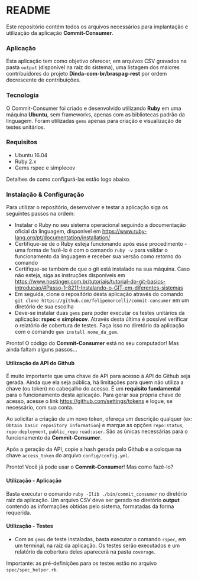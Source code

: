 # README #

Este repositório contém todos os arquivos necessários para implantação e utilização da aplicação **Commit-Consumer**.

### Aplicação ###

Esta aplicação tem como objetivo oferecer, em arquivos CSV gravados na pasta ```output``` (disponível na raíz do sistema), uma listagem dos maiores contribuidores do projeto **Dinda-com-br/braspag-rest** por ordem decrescente de contribuições.

### Tecnologia ###

O Commit-Consumer foi criado e desenvolvido utilizando **Ruby** em uma máquina **Ubuntu**, sem frameworks, apenas com as bibliotecas padrão da linguagem. Foram utilizadas `gems` apenas para criação e visualização de testes unitários.

### Requisitos ###

- Ubuntu 16.04
- Ruby 2.x
- Gems rspec e simplecov

Detalhes de como configurá-las estão logo abaixo.

### Instalação & Configuração ###

Para utilizar o repositório, desenvolver e testar a aplicação siga os seguintes passos na ordem:

- Instalar o Ruby no seu sistema operacional seguindo a documentação oficial da linguagem, disponível em https://www.ruby-lang.org/pt/documentation/installation/
- Certifique-se de o Ruby esteja funcionando após esse procedimento - uma forma de fazê-lo é com o comando `ruby -v` para validar o funcionamento da linguagem e receber sua versão como retorno do comando
- Certifique-se também de que o git está instalado na sua máquina. Caso não esteja, siga as instruções disponíveis em https://www.hostinger.com.br/tutoriais/tutorial-do-git-basics-introducao/#Passo-1-8211-Instalando-o-GIT-em-diferentes-sistemas
- Em seguida, clone o repositório desta aplicação através do comando `git clone https://github.com/felipemorcelli/commit-consumer` em um diretório de sua escolha
- Deve-se instalar duas `gems` para poder executar os testes unitários da aplicação: **rspec** e **simplecov**. Através desta última é possível verificar o relatório de cobertura de testes. Faça isso no diretório da aplicação com o comando `gem install nome_da_gem`.

Pronto! O código do **Commit-Consumer** está no seu computador! Mas ainda faltam alguns passos...

#### Utilização da API do Github ####

É muito importante que uma chave de API para acesso à API do Github seja gerada. Ainda que ela seja pública, há limitações para quem não utiliza a chave (ou token) no cabeçalho do acesso. É um **requisito fundamental** para o funcionamento desta aplicação. Para gerar sua própria chave de acesso, acesse o link https://github.com/settings/tokens e logue, se necessário, com sua conta.

Ao solicitar a criação de um novo token, ofereça um descrição qualquer (ex: `Obtain basic repository information`) e marque as opções `repo:status`, ` repo:deployment`, `public_repo` `read:user`. São as únicas necessárias para o funcionamento da **Commit-Consumer**.

Após a geração da API, copie a hash gerada pelo Github e a coloque na chave `access_token` do arquivo `config/config.yml`.

Pronto! Você já pode usar o **Commit-Consumer**! Mas como fazê-lo?

#### Utilização - Aplicação ####

Basta executar o comando ```ruby -Ilib ./bin/commit_consumer``` no diretório raiz da aplicação. Um arquivo CSV deve ser gerado no diretório **output** contendo as informações obtidas pelo sistema, formatadas da forma requerida.

#### Utilização - Testes ####

- Com as `gems` de teste instaladas, basta executar o comando `rspec`, em um terminal, na raiz da aplicação. Os testes serão executados e um relatório da cobertura deles aparecerá na pasta `coverage`.

Importante: as pré-definições para os testes estão no arquivo ```spec/spec_helper.rb```.
